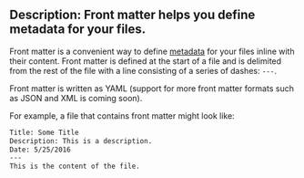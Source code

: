 ﻿Description: Front matter helps you define metadata for your files.
---
Front matter is a convenient way to define [metadata](/framework/concepts/metadata) for your files inline with their content. Front matter is defined at the start of a file and is delimited from the rest of the file with a line consisting of a series of dashes: `---`.

Front matter is written as YAML (support for more front matter formats such as JSON and XML is coming soon).

For example, a file that contains front matter might look like:

```txt
Title: Some Title
Description: This is a description.
Date: 5/25/2016
---
This is the content of the file.
```

